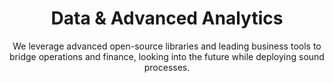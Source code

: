 ---
layout: service
order: 7
title: "Data & Advanced Analytics"
subtitle: "We leverage advanced open-source libraries and leading business tools to bridge operations and finance, looking into the future while deploying sound processes."
intro: "At SLKone, we believe that data is a strategic asset that, when properly leveraged, can drive significant business value. Our Data & Advanced Analytics services help organizations harness the power of their data to gain insights, make better decisions, and drive business performance."
approach: "We take a comprehensive approach to data and analytics, focusing on Predictive Model Development, Data Enrichment, and Data Transformation & Management. Our methodology ensures that your data is not only accurately collected and managed but also effectively analyzed to derive actionable insights."
blurb-intro: "Harness the power of data to drive insights and elevate your business performance."
impact_title: "Our Impact"
impact_conclusion: "Through our advanced analytics solutions, clients achieve a deeper understanding of their business, enhanced operational capabilities, and improved strategic decision-making, positioning them for sustained competitive advantage and growth."
why_choose:
  - point: "Business-Focused Analytics"
    icon: "fa-chart-line"
    description: "We ensure that our analytics solutions directly address your key business challenges and opportunities."
  - point: "Advanced Techniques"
    icon: "fa-microchip"
    description: "We leverage cutting-edge statistical and machine learning techniques to derive deep insights from your data."
  - point: "End-to-End Solutions"
    icon: "fa-expand"
    description: "We provide comprehensive solutions from data collection and management to advanced analytics and visualization."
  - point: "Cross-Industry Expertise"
    icon: "fa-arrows-cross"
    description: "Our team brings diverse industry experience, allowing us to apply best practices and innovative solutions to your unique challenges"
  - point: "Implementation Support"
    icon: "fa-wrench"
    description: "We don't just provide recommendations; we work alongside your team to implement analytics solutions and drive adoption."
  - point: "Scalable Approaches"
    icon: "fa-arrows-left-right"
    description: "Our solutions are designed to scale with your business, from small-scale pilots to enterprise-wide implementations."
  - point: "Data Governance"
    icon: "fa-shield-alt"
    description: "We help establish robust data governance practices to ensure the ongoing quality and reliability of your data."
  - point: "Continuous Innovation"
    icon: "fa-chart-bar"
    description: "We stay at the forefront of data science and analytics, continuously bringing new techniques and technologies to our clients."
cta_title: "Ready to unlock the full potential of your data?"
cta: "Contact SLKone today to learn how our Data & Advanced Analytics services can drive insights, innovation, and informed decision-making for your business."
icon: "fa-magnifying-glass-chart"
color: "tangerine"
image: "/assets/images/backgrounds/advanced-analytics.webp"
permalink: /services/data-and-advanced-analytics
---